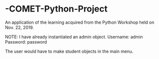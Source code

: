 # -COMET-Python-Project
An application of the learning acquired from the Python Workshop held on Nov. 22, 2019.

NOTE:
I have already instantiated an admin object.
Username: admin
Password: password

The user would have to make student objects in the main menu.
